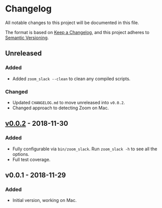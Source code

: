 # Changelog
All notable changes to this project will be documented in this file.

The format is based on [Keep a Changelog](https://keepachangelog.com/en/1.0.0/),
and this project adheres to [Semantic Versioning](https://semver.org/spec/v2.0.0.html).

## Unreleased
### Added
- Added `zoom_slack --clean` to clean any compiled scripts.

### Changed
- Updated `CHANGELOG.md` to move unreleased into `v0.0.2`.
- Changed approach to detecting Zoom on Mac.

## [v0.0.2] - 2018-11-30
### Added
- Fully configurable via `bin/zoom_slack`.  Run `zoom_slack -h` to see all the options.
- Full test coverage.

## v0.0.1 - 2018-11-29
### Added
- Initial version, working on Mac.

[v0.0.2]: https://github.com/bwebster/zoom_slack/compare/v0.0.1...v0.0.2
